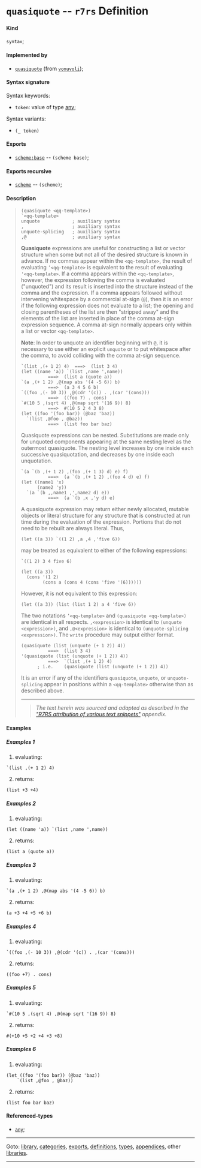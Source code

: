 

<a id='definition__r7rs__quasiquote'></a>

# `quasiquote` -- `r7rs` Definition


<a id='definition__r7rs__quasiquote__kind'></a>

#### Kind

`syntax`;


<a id='definition__r7rs__quasiquote__implemented-by'></a>

#### Implemented by

 * [`quasiquote`](../../vonuvoli/definitions/quasiquote.md#definition__vonuvoli__quasiquote) (from [`vonuvoli`](../../vonuvoli/_index.md#library__vonuvoli));


<a id='definition__r7rs__quasiquote__syntax-signature'></a>

#### Syntax signature

Syntax keywords:
 * `token`: value of type [any](../../r7rs/types/any.md#type__r7rs__any);

Syntax variants:
 * `(_ token)`


<a id='definition__r7rs__quasiquote__exports'></a>

#### Exports

 * [`scheme:base`](../../r7rs/exports/scheme_3a_base.md#export__r7rs__scheme_3a_base) -- `(scheme base)`;


<a id='definition__r7rs__quasiquote__exports-recursive'></a>

#### Exports recursive

 * [`scheme`](../../r7rs/exports/scheme.md#export__r7rs__scheme) -- `(scheme)`;


<a id='definition__r7rs__quasiquote__description'></a>

#### Description

> ````
> (quasiquote <qq-template>)
> `<qq-template>
> unquote            ; auxiliary syntax
> ,                  ; auxiliary syntax
> unquote-splicing   ; auxiliary syntax
> ,@                 ; auxiliary syntax
> ````
> 
> __Quasiquote__ expressions are useful
> for constructing a list or vector structure when some but not all of the
> desired structure is known in advance.  If no
> commas appear within the `<qq-template>`, the result of
> evaluating
> `’<qq-template>` is equivalent to the result of evaluating
> `'<qq-template>`.  If a comma appears within the
> `<qq-template>`, however, the expression following the comma is
> evaluated ("unquoted") and its result is inserted into the structure
> instead of the comma and the expression.  If a comma appears followed
> without intervening whitespace by a commercial at-sign (`@`), then it is an error if the following
> expression does not evaluate to a list; the opening and closing parentheses
> of the list are then "stripped away" and the elements of the list are
> inserted in place of the comma at-sign expression sequence.  A comma
> at-sign normally appears only within a list or vector `<qq-template>`.
> 
> **Note**:
> In order to unquote an identifier beginning with `@`, it is necessary
> to use either an explicit `unquote` or to put whitespace after the comma,
> to avoid colliding with the comma at-sign sequence.
> 
> ````
> `(list ,(+ 1 2) 4)  ===>  (list 3 4)
> (let ((name 'a)) `(list ,name ',name))
>           ===>  (list a (quote a))
> `(a ,(+ 1 2) ,@(map abs '(4 -5 6)) b)
>           ===>  (a 3 4 5 6 b)
> `((foo ,(- 10 3)) ,@(cdr '(c)) . ,(car '(cons)))
>           ===>  ((foo 7) . cons)
> `#(10 5 ,(sqrt 4) ,@(map sqrt '(16 9)) 8)
>           ===>  #(10 5 2 4 3 8)
> (let ((foo '(foo bar)) (@baz 'baz))
>   `(list ,@foo , @baz))
>           ===>  (list foo bar baz)
> ````
> 
> Quasiquote expressions can be nested.  Substitutions are made only for
> unquoted components appearing at the same nesting level
> as the outermost quasiquote.  The nesting level increases by one inside
> each successive quasiquotation, and decreases by one inside each
> unquotation.
> 
> ````
> `(a `(b ,(+ 1 2) ,(foo ,(+ 1 3) d) e) f)
>           ===>  (a `(b ,(+ 1 2) ,(foo 4 d) e) f)
> (let ((name1 'x)
>       (name2 'y))
>   `(a `(b ,,name1 ,',name2 d) e))
>           ===>  (a `(b ,x ,'y d) e)
> ````
> 
> A quasiquote expression may return either newly allocated, mutable objects or
> literal structure for any structure that is constructed at run time
> during the evaluation of the expression. Portions that do not need to
> be rebuilt are always literal. Thus,
> 
> ````
> (let ((a 3)) `((1 2) ,a ,4 ,'five 6))
> ````
> 
> may be treated as equivalent to either of the following expressions:
> 
> ````
> `((1 2) 3 4 five 6)
> 
> (let ((a 3))
>   (cons '(1 2)
>         (cons a (cons 4 (cons 'five '(6))))))
> ````
> 
> However, it is not equivalent to this expression:
> 
> ````
> (let ((a 3)) (list (list 1 2) a 4 'five 6))
> ````
> 
> The two notations
> `’<qq-template>` and `(quasiquote <qq-template>)`
> are identical in all respects.
> `,<expression>` is identical to `(unquote <expression>)`,
> and
> `,@<expression>` is identical to `(unquote-splicing <expression>)`.
> The `write` procedure may output either format.
> 
> ````
> (quasiquote (list (unquote (+ 1 2)) 4))
>           ===>  (list 3 4)
> '(quasiquote (list (unquote (+ 1 2)) 4))
>           ===>  `(list ,(+ 1 2) 4)
>       ; i.e.    (quasiquote (list (unquote (+ 1 2)) 4))
> ````
> 
> It is an error if any of the identifiers `quasiquote`, `unquote`,
> or `unquote-splicing` appear in positions within a `<qq-template>`
> otherwise than as described above.
> 
> 
> ----
> > *The text herein was sourced and adapted as described in the ["R7RS attribution of various text snippets"](../../r7rs/appendices/attribution.md#appendix__r7rs__attribution) appendix.*


<a id='definition__r7rs__quasiquote__examples'></a>

#### Examples

<a id='definition__r7rs__quasiquote__example-1'></a>

##### Examples 1

 1. evaluating:
````
`(list ,(+ 1 2) 4)
````
 2. returns:
````
(list +3 +4)
````

<a id='definition__r7rs__quasiquote__example-2'></a>

##### Examples 2

 1. evaluating:
````
(let ((name 'a)) `(list ,name ',name))
````
 2. returns:
````
(list a (quote a))
````

<a id='definition__r7rs__quasiquote__example-3'></a>

##### Examples 3

 1. evaluating:
````
`(a ,(+ 1 2) ,@(map abs '(4 -5 6)) b)
````
 2. returns:
````
(a +3 +4 +5 +6 b)
````

<a id='definition__r7rs__quasiquote__example-4'></a>

##### Examples 4

 1. evaluating:
````
`((foo ,(- 10 3)) ,@(cdr '(c)) . ,(car '(cons)))
````
 2. returns:
````
((foo +7) . cons)
````

<a id='definition__r7rs__quasiquote__example-5'></a>

##### Examples 5

 1. evaluating:
````
`#(10 5 ,(sqrt 4) ,@(map sqrt '(16 9)) 8)
````
 2. returns:
````
#(+10 +5 +2 +4 +3 +8)
````

<a id='definition__r7rs__quasiquote__example-6'></a>

##### Examples 6

 1. evaluating:
````
(let ((foo '(foo bar)) (@baz 'baz))
	`(list ,@foo , @baz))
````
 2. returns:
````
(list foo bar baz)
````


<a id='definition__r7rs__quasiquote__referenced-types'></a>

#### Referenced-types

 * [`any`](../../r7rs/types/any.md#type__r7rs__any);

----

Goto: [library](../../r7rs/_index.md#library__r7rs), [categories](../../r7rs/categories/_index.md#toc__r7rs__categories), [exports](../../r7rs/exports/_index.md#toc__r7rs__exports), [definitions](../../r7rs/definitions/_index.md#toc__r7rs__definitions), [types](../../r7rs/types/_index.md#toc__r7rs__types), [appendices](../../r7rs/appendices/_index.md#toc__r7rs__appendices), other [libraries](../../_libraries.md#toc__libraries).

----

